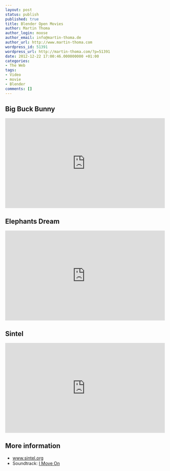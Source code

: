 ```yaml
---
layout: post
status: publish
published: true
title: Blender Open Movies
author: Martin Thoma
author_login: moose
author_email: info@martin-thoma.de
author_url: http://www.martin-thoma.com
wordpress_id: 51391
wordpress_url: http://martin-thoma.com/?p=51391
date: 2012-12-22 17:00:46.000000000 +01:00
categories:
- The Web
tags:
- Video
- movie
- Blender
comments: []
---
```

<h2>Big Buck Bunny</h2>
<iframe width="512" height="288" src="http://www.youtube.com/embed/YE7VzlLtp-4" frameborder="0" allowfullscreen></iframe>

<h2>Elephants Dream</h2>
<iframe width="512" height="288" src="http://www.youtube.com/embed/TLkA0RELQ1g" frameborder="0" allowfullscreen></iframe>

<h2>Sintel</h2>
<iframe width="512" height="288" src="http://www.youtube.com/embed/eRsGyueVLvQ" frameborder="0" allowfullscreen></iframe>

<h2>More information</h2>
<ul>
  <li><a href="http://www.sintel.org/">www.sintel.org</a></li>
  <li>Soundtrack: <a href="http://www.youtube.com/watch?feature=player_embedded&amp;v=AeFwEnyMl8A">I Move On</a></li>
</ul>
